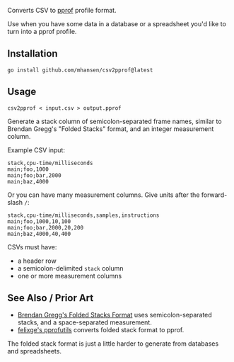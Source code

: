 Converts CSV to [pprof](https://github.com/google/pprof) profile format.

Use when you have some data in a database or a spreadsheet you'd like to turn
into a pprof profile.

## Installation

```
go install github.com/mhansen/csv2pprof@latest
```

## Usage

```
csv2pprof < input.csv > output.pprof
```

Generate a stack column of semicolon-separated frame names, similar to Brendan
Gregg's "Folded Stacks" format, and an integer measurement column.

Example CSV input:

```
stack,cpu-time/milliseconds
main;foo,1000
main;foo;bar,2000
main;baz,4000
```

Or you can have many measurement columns. Give units after the forward-slash
`/`:

```
stack,cpu-time/milliseconds,samples,instructions
main;foo,1000,10,100
main;foo;bar,2000,20,200
main;baz,4000,40,400
```

CSVs must have:
- a header row
- a semicolon-delimited `stack` column
- one or more measurement columns


## See Also / Prior Art

- [Brendan Gregg's Folded Stacks Format](https://github.com/brendangregg/FlameGraph) uses semicolon-separated stacks, and a space-separated measurement.
- [felixge's pprofutils](https://github.com/felixge/pprofutils) converts folded stack format to pprof.

The folded stack format is just a little harder to generate from databases and spreadsheets.
